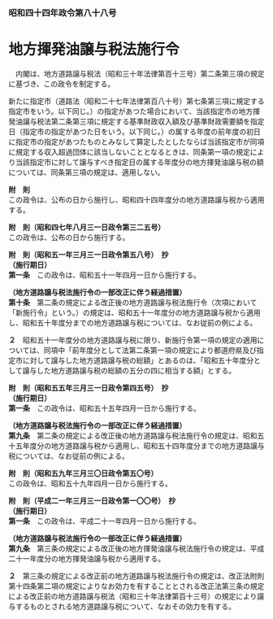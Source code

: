 ### 昭和四十四年政令第八十八号  
# 地方揮発油譲与税法施行令  
　内閣は、地方道路譲与税法（昭和三十年法律第百十三号）第二条第三項の規定に基づき、この政令を制定する。  
  
新たに指定市（道路法（昭和二十七年法律第百八十号）第七条第三項に規定する指定市をいう。以下同じ。）の指定があつた場合において、当該指定市の地方揮発油譲与税法第二条第三項に規定する基準財政収入額及び基準財政需要額を指定日（指定市の指定があつた日をいう。以下同じ。）の属する年度の前年度の初日に指定市の指定があつたものとみなして算定したとしたならば当該指定市が同項に規定する収入超過団体に該当しないこととなるときは、同条第一項の規定により当該指定市に対して譲与すべき指定日の属する年度分の地方揮発油譲与税の額については、同条第三項の規定は、適用しない。  
  
**附　則**  
この政令は、公布の日から施行し、昭和四十四年度分の地方道路譲与税から適用する。  
  
**附　則（昭和四七年八月三一日政令第三二五号）**  
この政令は、公布の日から施行する。  
  
**附　則（昭和五一年三月三一日政令第五八号）　抄**  
**（施行期日）**  
**第一条**　この政令は、昭和五十一年四月一日から施行する。  
  
**（地方道路譲与税法施行令の一部改正に伴う経過措置）**  
**第十条**　第二条の規定による改正後の地方道路譲与税法施行令（次項において「新施行令」という。）の規定は、昭和五十一年度分の地方道路譲与税から適用し、昭和五十年度分までの地方道路譲与税については、なお従前の例による。  
  
**２**　昭和五十一年度分の地方道路譲与税に限り、新施行令第一項の規定の適用については、同項中「前年度分として法第二条第一項の規定により都道府県及び指定市に対して譲与した地方道路譲与税の総額」とあるのは、「昭和五十年度分として譲与した地方道路譲与税の総額の五分の四に相当する額」とする。  
  
**附　則（昭和五五年三月三一日政令第四五号）　抄**  
**（施行期日）**  
**第一条**　この政令は、昭和五十五年四月一日から施行する。  
  
**（地方道路譲与税法施行令の一部改正に伴う経過措置）**  
**第九条**　第二条の規定による改正後の地方道路譲与税法施行令の規定は、昭和五十五年度分の地方道路譲与税から適用し、昭和五十四年度分までの地方道路譲与税については、なお従前の例による。  
  
**附　則（昭和五九年三月三〇日政令第五〇号）**  
この政令は、昭和五十九年四月一日から施行する。  
  
**附　則（平成二一年三月三一日政令第一〇〇号）　抄**  
**（施行期日）**  
**第一条**　この政令は、平成二十一年四月一日から施行する。  
  
**（地方道路譲与税法施行令の一部改正に伴う経過措置）**  
**第九条**　第三条の規定による改正後の地方揮発油譲与税法施行令の規定は、平成二十一年度分の地方揮発油譲与税から適用する。  
  
**２**　第三条の規定による改正前の地方道路譲与税法施行令の規定は、改正法附則第十四条第二項の規定によりなお効力を有することとされる改正法第三条の規定による改正前の地方道路譲与税法（昭和三十年法律第百十三号）の規定により譲与するものとされる地方道路譲与税について、なおその効力を有する。  
  
